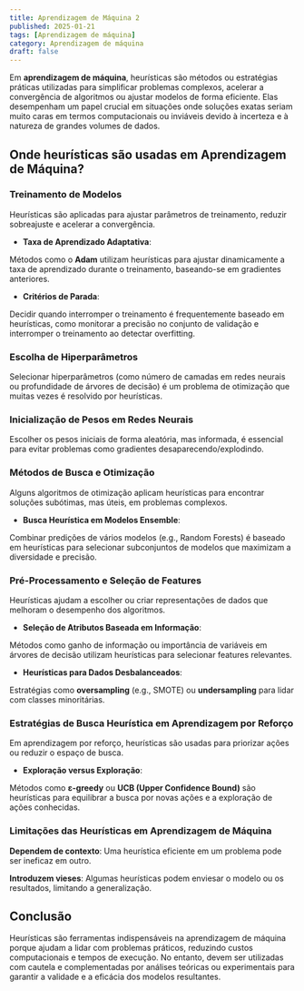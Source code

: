 ```yaml
---
title: Aprendizagem de Máquina 2
published: 2025-01-21
tags: [Aprendizagem de máquina]
category: Aprendizagem de máquina
draft: false
---
```



Em **aprendizagem de máquina**, heurísticas são métodos ou estratégias práticas utilizadas para simplificar problemas complexos, acelerar a convergência de algoritmos ou ajustar modelos de forma eficiente. Elas desempenham um papel crucial em situações onde soluções exatas seriam muito caras em termos computacionais ou inviáveis devido à incerteza e à natureza de grandes volumes de dados.

## Onde heurísticas são usadas em Aprendizagem de Máquina?

### **Treinamento de Modelos**

Heurísticas são aplicadas para ajustar parâmetros de treinamento, reduzir sobreajuste e acelerar a convergência.

* **Taxa de Aprendizado Adaptativa**:

Métodos como o **Adam** utilizam heurísticas para ajustar dinamicamente a taxa de aprendizado durante o treinamento, baseando-se em gradientes anteriores.

* **Critérios de Parada**:

Decidir quando interromper o treinamento é frequentemente baseado em heurísticas, como monitorar a precisão no conjunto de validação e interromper o treinamento ao detectar overfitting.

### **Escolha de Hiperparâmetros**

Selecionar hiperparâmetros (como número de camadas em redes neurais ou profundidade de árvores de decisão) é um problema de otimização que muitas vezes é resolvido por heurísticas.

### **Inicialização de Pesos em Redes Neurais**

Escolher os pesos iniciais de forma aleatória, mas informada, é essencial para evitar problemas como gradientes desaparecendo/explodindo.

### **Métodos de Busca e Otimização**

Alguns algoritmos de otimização aplicam heurísticas para encontrar soluções subótimas, mas úteis, em problemas complexos.

* **Busca Heurística em Modelos Ensemble**:

Combinar predições de vários modelos (e.g., Random Forests) é baseado em heurísticas para selecionar subconjuntos de modelos que maximizam a diversidade e precisão.

### **Pré-Processamento e Seleção de Features**

Heurísticas ajudam a escolher ou criar representações de dados que melhoram o desempenho dos algoritmos.

* **Seleção de Atributos Baseada em Informação**:

Métodos como ganho de informação ou importância de variáveis em árvores de decisão utilizam heurísticas para selecionar features relevantes.

* **Heurísticas para Dados Desbalanceados**:

Estratégias como **oversampling** (e.g., SMOTE) ou **undersampling** para lidar com classes minoritárias.

### **Estratégias de Busca Heurística em Aprendizagem por Reforço**

Em aprendizagem por reforço, heurísticas são usadas para priorizar ações ou reduzir o espaço de busca.

* **Exploração versus Exploração**:

Métodos como **ε-greedy** ou **UCB (Upper Confidence Bound)** são heurísticas para equilibrar a busca por novas ações e a exploração de ações conhecidas.

### Limitações das Heurísticas em Aprendizagem de Máquina

**Dependem de contexto**: Uma heurística eficiente em um problema pode ser ineficaz em outro.

**Introduzem vieses**: Algumas heurísticas podem enviesar o modelo ou os resultados, limitando a generalização.

## Conclusão

Heurísticas são ferramentas indispensáveis na aprendizagem de máquina porque ajudam a lidar com problemas práticos, reduzindo custos computacionais e tempos de execução. No entanto, devem ser utilizadas com cautela e complementadas por análises teóricas ou experimentais para garantir a validade e a eficácia dos modelos resultantes.
